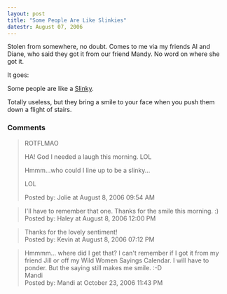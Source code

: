 ```yaml
---
layout: post
title: "Some People Are Like Slinkies"
datestr: August 07, 2006
---
```


Stolen from somewhere, no doubt.  Comes to me via my friends Al and Diane, who said they got it from our friend Mandy. No word on where she got it.

It goes:

Some people are like a <a href="http://www.poof-slinky.com/" title="Poof-Slinky">Slinky</a>.

Totally useless, but they bring a smile to your face when you push them down a flight of stairs.

### Comments

<blockquote>
ROTFLMAO

HA!  God I needed a laugh this morning.  LOL

Hmmm...who could I line up to be a slinky...

LOL
<div class="post-meta">Posted by: Jolie at August  8, 2006 09:54 AM</div> </blockquote>
<blockquote>
I'll have to remember that one. Thanks for the smile this morning.  :)
<div class="post-meta">Posted by: Haley at August  8, 2006 12:00 PM</div> </blockquote>
<blockquote>
Thanks for the lovely sentiment!
<div class="post-meta">Posted by: Kevin at August  8, 2006 07:12 PM</div> </blockquote>
<blockquote>
Hmmmm... where did I get that?  I can't remember if I got it from my friend Jill or off my Wild Women Sayings Calendar.  I will have to ponder. But the saying still makes me smile. :-D<br />
Mandi 
<div class="post-meta">Posted by: Mandi at October 23, 2006 11:43 PM</div> </blockquote>

